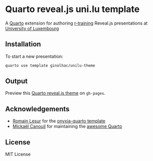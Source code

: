 # Quarto reveal.js uni.lu template

A [Quarto](https://quarto.org) extension for authoring [r-training](https://gitlab.lcsb.uni.lu/r-training) Reveal.js presentations at [University of Luxembourg](https://wwwen.uni.lu/)

## Installation

To start a new presentation:

``` bash
quarto use template ginolhac/unilu-theme
```

## Output

Preview this [Quarto reveal.js theme](https://ginolhac.github.io/unilu-theme) on `gh-pages`.

## Acknowledgements

-   [Romain Lesur]() for the [onyxia-quarto template](https://github.com/InseeFrLab/onyxia-quarto) 
-   [Mickaël Canouil](https://github.com/mcanouil/) for maintaining the [awesome Quarto](https://github.com/mcanouil/awesome-quarto)

## License

MIT License
